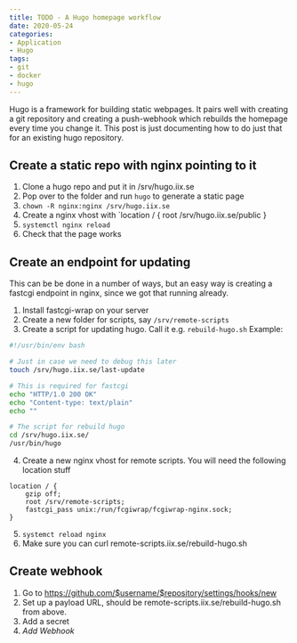 ```yaml
---
title: TODO - A Hugo homepage workflow
date: 2020-05-24
categories:
- Application
- Hugo
tags:
- git
- docker
- hugo
---
```


Hugo is a framework for building static webpages. It pairs well with creating a git repository and creating a push-webhook which rebuilds the homepage every time you change it.
This post is just documenting how to do just that for an existing hugo repository.

## Create a static repo with nginx pointing to it
1. Clone a hugo repo and put it in /srv/hugo.iix.se
2. Pop over to the folder and run `hugo` to generate a static page
3. `chown -R nginx:nginx /srv/hugo.iix.se`
4. Create a nginx vhost with `location / { root /srv/hugo.iix.se/public }
5. `systemctl nginx reload`
6. Check that the page works

## Create an endpoint for updating 
This can be be done in a number of ways, but an easy way is creating a fastcgi endpoint in nginx, since we got that running already.

1. Install fastcgi-wrap on your server
2. Create a new folder for scripts, say `/srv/remote-scripts`
3. Create a script for updating hugo. Call it e.g. `rebuild-hugo.sh` Example:
```bash
#!/usr/bin/env bash

# Just in case we need to debug this later
touch /srv/hugo.iix.se/last-update

# This is required for fastcgi
echo "HTTP/1.0 200 OK"
echo "Content-type: text/plain"
echo ""

# The script for rebuild hugo
cd /srv/hugo.iix.se/
/usr/bin/hugo
```
4. Create a new nginx vhost for remote scripts. You will need the following location stuff
```nginx
location / {
    gzip off;
    root /srv/remote-scripts;
    fastcgi_pass unix:/run/fcgiwrap/fcgiwrap-nginx.sock;
}
```
5. `systemct reload nginx`
6. Make sure you can curl remote-scripts.iix.se/rebuild-hugo.sh

## Create webhook
1. Go to https://github.com/$username/$repository/settings/hooks/new
2. Set up a payload URL, should be remote-scripts.iix.se/rebuild-hugo.sh from above.
3. Add a secret
4. *Add Webhook*
